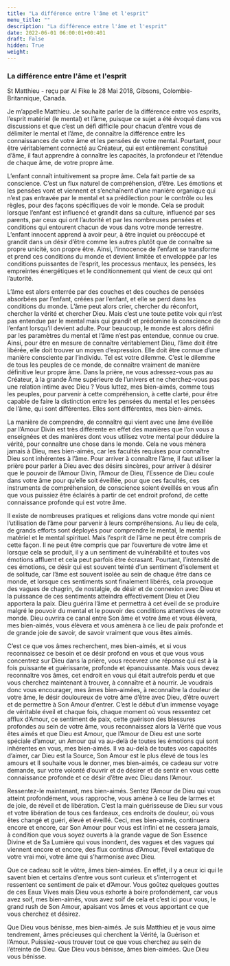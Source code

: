 ```yaml
---
title: "La différence entre l'âme et l'esprit"
menu_title: ""
description: "La différence entre l'âme et l'esprit"
date: 2022-06-01 06:00:01+00:401
draft: False
hidden: True
weight:
---
```

### La différence entre l'âme et l'esprit

St Matthieu - reçu par Al Fike le 28 Mai 2018, Gibsons, Colombie-Britannique, Canada.

Je m’appelle Matthieu. Je souhaite parler de la différence entre vos esprits, l’esprit matériel (le mental) et l’âme, puisque ce sujet a été évoqué dans vos discussions et que c’est un défi difficile pour chacun d’entre vous de délimiter le mental et l’âme, de connaître la différence entre les connaissances de votre âme et les pensées de votre mental. Pourtant, pour être véritablement connecté au Créateur, qui est entièrement constitué d’âme, il faut apprendre à connaître les capacités, la profondeur et l’étendue de chaque âme, de votre propre âme.

L’enfant connaît intuitivement sa propre âme. Cela fait partie de sa conscience. C’est un flux naturel de compréhension, d’être. Les émotions et les pensées vont et viennent et s’enchaînent d’une manière organique qui n’est pas entravée par le mental et sa prédilection pour le contrôle ou les règles, pour des façons spécifiques de voir le monde. Cela se produit lorsque l’enfant est influencé et grandit dans sa culture, influencé par ses parents, par ceux qui ont l’autorité et par les nombreuses pensées et conditions qui entourent chacun de vous dans votre monde terrestre. L’enfant innocent apprend à avoir peur, à être inquiet ou préoccupé et grandit dans un désir d’être comme les autres plutôt que de connaître sa propre unicité, son propre être. Ainsi, l’innocence de l’enfant se transforme et prend ces conditions du monde et devient limitée et enveloppée par les conditions puissantes de l’esprit, les processus mentaux, les pensées, les empreintes énergétiques et le conditionnement qui vient de ceux qui ont l’autorité.

L’âme est alors enterrée par des couches et des couches de pensées absorbées par l’enfant, créées par l’enfant, et elle se perd dans les conditions du monde. L’âme peut alors crier, chercher du réconfort, chercher la vérité et chercher Dieu. Mais c’est une toute petite voix qui n’est pas entendue par le mental mais qui grandit et prédomine la conscience de l’enfant lorsqu’il devient adulte. Pour beaucoup, le monde est alors défini par les paramètres du mental et l’âme n’est pas entendue, connue ou crue. Ainsi, pour être en mesure de connaître véritablement Dieu, l’âme doit être libérée, elle doit trouver un moyen d’expression. Elle doit être connue d’une manière consciente par l’individu. Tel est votre dilemme. C’est le dilemme de tous les peuples de ce monde, de connaître vraiment de manière définitive leur propre âme. Dans la prière, ne vous adressez-vous pas au Créateur, à la grande Âme supérieure de l’univers et ne cherchez-vous pas une relation intime avec Dieu ? Vous luttez, mes bien-aimés, comme tous les peuples, pour parvenir à cette compréhension, à cette clarté, pour être capable de faire la distinction entre les pensées du mental et les pensées de l’âme, qui sont différentes. Elles sont différentes, mes bien-aimés.

La manière de comprendre, de connaître qui vient avec une âme éveillée par l’Amour Divin est très différente en effet des manières que l’on vous a enseignées et des manières dont vous utilisez votre mental pour déduire la vérité, pour connaître une chose dans le monde. Cela ne vous mènera jamais à Dieu, mes bien-aimés, car les facultés requises pour connaître Dieu sont inhérentes à l’âme. Pour arriver à connaître l’âme, il faut utiliser la prière pour parler à Dieu avec des désirs sincères, pour arriver à désirer que le pouvoir de l’Amour Divin, l’Amour de Dieu, l’Essence de Dieu coule dans votre âme pour qu’elle soit éveillée, pour que ces facultés, ces instruments de compréhension, de conscience soient éveillés en vous afin que vous puissiez être éclairés à partir de cet endroit profond, de cette connaissance profonde qui est votre âme.

Il existe de nombreuses pratiques et religions dans votre monde qui nient l’utilisation de l’âme pour parvenir à leurs compréhensions. Au lieu de cela, de grands efforts sont déployés pour comprendre le mental, le mental matériel et le mental spirituel. Mais l’esprit de l’âme ne peut être compris de cette façon. Il ne peut être compris que par l’ouverture de votre âme et lorsque cela se produit, il y a un sentiment de vulnérabilité et toutes vos émotions affluent et cela peut parfois être écrasant. Pourtant, l’intensité de ces émotions, ce désir qui est souvent teinté d’un sentiment d’isolement et de solitude, car l’âme est souvent isolée au sein de chaque être dans ce monde, et lorsque ces sentiments sont finalement libérés, cela provoque des vagues de chagrin, de nostalgie, de désir et de connexion avec Dieu et la puissance de ces sentiments atteindra effectivement Dieu et Dieu apportera la paix. Dieu guérira l’âme et permettra à cet éveil de se produire malgré le pouvoir du mental et le pouvoir des conditions attentives de votre monde. Dieu ouvrira ce canal entre Son âme et votre âme et vous élèvera, mes bien-aimés, vous élèvera et vous amènera à ce lieu de paix profonde et de grande joie de savoir, de savoir vraiment que vous êtes aimés.

C’est ce que vos âmes recherchent, mes bien-aimés, et si vous reconnaissez ce besoin et ce désir profond en vous et que vous vous concentrez sur Dieu dans la prière, vous recevrez une réponse qui est à la fois puissante et guérissante, profonde et épanouissante. Mais vous devez reconnaître vos âmes, cet endroit en vous qui était autrefois perdu et que vous cherchez maintenant à trouver, à connaître et à nourrir. Je voudrais donc vous encourager, mes âmes bien-aimées, à reconnaître la douleur de votre âme, le désir douloureux de votre âme d’être avec Dieu, d’être ouvert et de permettre à Son Amour d’entrer. C’est le début d’un immense voyage de véritable éveil et chaque fois, chaque moment où vous ressentez cet afflux d’Amour, ce sentiment de paix, cette guérison des blessures profondes au sein de votre âme, vous reconnaissez alors la Vérité que vous êtes aimés et que Dieu est Amour, que l’Amour de Dieu est une sorte spéciale d’amour, un Amour qui va au-delà de toutes les émotions qui sont inhérentes en vous, mes bien-aimés. Il va au-delà de toutes vos capacités d’aimer, car Dieu est la Source, Son Amour est le plus élevé de tous les amours et Il souhaite vous le donner, mes bien-aimés, ce cadeau sur votre demande, sur votre volonté d’ouvrir et de désirer et de sentir en vous cette connaissance profonde et ce désir d’être avec Dieu dans l’Amour.

Ressentez-le maintenant, mes bien-aimés. Sentez l’Amour de Dieu qui vous atteint profondément, vous rapproche, vous amène à ce lieu de larmes et de joie, de réveil et de libération. C’est la main guérisseuse de Dieu sur vous et votre libération de tous ces fardeaux, ces endroits de douleur, où vous êtes changé et guéri, élevé et éveillé. Ceci, mes bien-aimés, continuera encore et encore, car Son Amour pour vous est infini et ne cessera jamais, à condition que vous soyez ouverts à la grande vague de Son Essence Divine et de Sa Lumière qui vous inondent, des vagues et des vagues qui viennent encore et encore, des flux continus d’Amour, l’éveil extatique de votre vrai moi, votre âme qui s’harmonise avec Dieu.

Que ce cadeau soit le vôtre, âmes bien-aimées. En effet, il y a ceux ici qui le savent bien et certains d’entre vous sont curieux et s’interrogent et ressentent ce sentiment de paix et d’Amour. Vous goûtez quelques gouttes de ces Eaux Vives mais Dieu vous exhorte à boire profondément, car vous avez soif, mes bien-aimés, vous avez soif de cela et c’est ici pour vous, le grand rush de Son Amour, apaisant vos âmes et vous apportant ce que vous cherchez et désirez.

Que Dieu vous bénisse, mes bien-aimés. Je suis Matthieu et je vous aime tendrement, âmes précieuses qui cherchent la Vérité, la Guérison et l’Amour. Puissiez-vous trouver tout ce que vous cherchez au sein de l’étreinte de Dieu. Que Dieu vous bénisse, âmes bien-aimées. Que Dieu vous bénisse.
